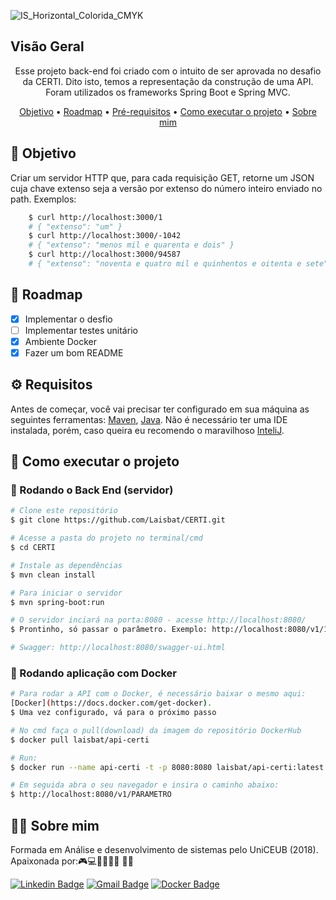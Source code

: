 ![IS_Horizontal_Colorida_CMYK](https://user-images.githubusercontent.com/20651268/108606815-2b638680-739b-11eb-8239-5514cea1da54.png)

## **Visão Geral**
<p align="center">Esse projeto back-end foi criado com o intuito de ser aprovada no desafio da CERTI. Dito isto, temos a representação da construção de uma API. Foram utilizados os frameworks Spring Boot e Spring MVC.</p>

<p align="center">
   <a href="#dart-objetivo">Objetivo</a> •
   <a href="#memo-roadmap">Roadmap</a> •
   <a href="#gear-requisitos">Pré-requisitos</a> •
   <a href="#rocket-como-executar-o-projeto">Como executar o projeto</a> •
   <a href="#woman_technologist-sobre-mim">Sobre mim</a>
</p>

## :dart: **Objetivo**
   Criar um servidor HTTP que, para cada requisição GET, retorne um JSON cuja chave extenso seja a versão por extenso do número inteiro enviado no path. Exemplos: 
   
```bash   
    $ curl http://localhost:3000/1
    # { "extenso": "um" }
    $ curl http://localhost:3000/-1042
    # { "extenso": "menos mil e quarenta e dois" }
    $ curl http://localhost:3000/94587
    # { "extenso": "noventa e quatro mil e quinhentos e oitenta e sete" }
```


## :memo: **Roadmap**
<p>

- [x] Implementar o desfio
- [ ] Implementar testes unitário
- [x] Ambiente Docker 
- [x] Fazer um bom README

</p>

## :gear: **Requisitos**

Antes de começar, você vai precisar ter configurado em sua máquina as seguintes ferramentas:
[Maven](https://maven.apache.org/), [Java](https://www.java.com/pt-BR/). 
Não é necessário ter uma IDE instalada, porém, caso queira eu recomendo o maravilhoso [InteliJ](https://www.jetbrains.com/idea/promo/?gclid=CjwKCAiAg8OBBhA8EiwAlKw3kiFN_3J8Up-Er7ITBBrvEgDnvQGePPfETugXYLD--GoVJsOVfgjf3hoCv78QAvD_BwE).

## :rocket: **Como executar o projeto**
### 🎲 Rodando o Back End (servidor)

```bash
# Clone este repositório
$ git clone https://github.com/Laisbat/CERTI.git

# Acesse a pasta do projeto no terminal/cmd
$ cd CERTI

# Instale as dependências
$ mvn clean install

# Para iniciar o servidor
$ mvn spring-boot:run

# O servidor inciará na porta:8080 - acesse http://localhost:8080/
$ Prontinho, só passar o parâmetro. Exemplo: http://localhost:8080/v1/1984

# Swagger: http://localhost:8080/swagger-ui.html
```

### :whale: Rodando aplicação com Docker
```bash
# Para rodar a API com o Docker, é necessário baixar o mesmo aqui:
[Docker](https://docs.docker.com/get-docker).
$ Uma vez configurado, vá para o próximo passo

# No cmd faça o pull(download) da imagem do repositório DockerHub
$ docker pull laisbat/api-certi

# Run:
$ docker run --name api-certi -t -p 8080:8080 laisbat/api-certi:latest

# Em seguida abra o seu navegador e insira o caminho abaixo:
$ http://localhost:8080/v1/PARAMETRO
```

## :woman_technologist: **Sobre mim**

<p>Formada em Análise e desenvolvimento de sistemas pelo UniCEUB (2018). Apaixonada por:🎮💻🚴‍♀️🏊‍♀️ 🎵🍴</p>

[![Linkedin Badge](https://img.shields.io/badge/-Lais-blue?style=for-the-badge&logo=Linkedin&logoColor=white&link=https://www.linkedin.com/in/laisbatistapereira/)](https://www.linkedin.com/in/laisbatistapereira/)
[![Gmail Badge](https://img.shields.io/badge/-laisbatistapereira@gmail.com-c14438?style=for-the-badge&logo=Gmail&logoColor=white&link=mailto:laisbatistapereira@gmail.com)](mailto:laisbatistapereira@gmail.com)
[![Docker Badge](https://img.shields.io/docker/pulls/mashape/kong.svg-docker-blue?style=for-the-badge&logo=Docker&logoColor=white&link=https://https://hub.docker.com/repository/docker/laisbat/api-certi)](https://hub.docker.com/repository/docker/laisbat/api-certi)
